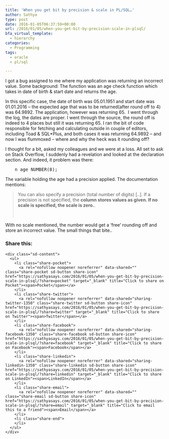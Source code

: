 ```yaml
---
title: 'When you get bit by precision & scale in PL/SQL…'
author: Sathya
type: post
date: 2016-01-05T06:37:59+00:00
url: /2016/01/05/when-you-get-bit-by-precision-scale-in-plsql/
bfa_virtual_template:
  - hierarchy
categories:
  - Programming
tags:
  - oracle
  - pl/sql

---
```

I got a bug assigned to me where my application was returning an incorrect value. Some background: The function was an age check function which takes in date of birth & start date and returns the age.

In this specific case, the date of birth was 05.01.1951 and start date was 01.01.2016 &#8211; the expected age that was to be returned(after round off to 4) was 64.9892. The application, however was returning 65.  I went through the log, the dates are proper. I went through the source, the round off is indeed to 4 places but still it was returning 65. I ran the bit of code responsible for fetching and calculating outside in couple of editors, including Toad & SQL*Plus, and both cases it was returning 64.9892 &#8211; and now I was flummoxed &#8211; where and why the heck was it rounding off?

I thought for a bit, asked my colleagues and we were at a loss. All set to ask on Stack Overflow, I suddenly had a revelation and looked at the declaration section. And indeed, it problem was there:

<pre style="padding-left: 30px;">n_age NUMBER(8);
</pre>

The variable holding the age had a precision applied. The documentation mentions:

> You can also specify a precision (total number of digits) [..]. If a precision is not specified, the **column stores values as given. If no scale is specified, the scale is zero.**.
> 
> &nbsp;

With no scale mentioned, the number would get a &#8216;free&#8217; rounding off and store an incorrect value. The small things that bite..

<div class="sharedaddy sd-sharing-enabled">
  <div class="robots-nocontent sd-block sd-social sd-social-icon-text sd-sharing">
    <h3 class="sd-title">
      Share this:
    </h3>
    
    <div class="sd-content">
      <ul>
        <li class="share-pocket">
          <a rel="nofollow noopener noreferrer" data-shared="" class="share-pocket sd-button share-icon" href="https://sathyasays.com/2016/01/05/when-you-get-bit-by-precision-scale-in-plsql/?share=pocket" target="_blank" title="Click to share on Pocket"><span>Pocket</span></a>
        </li>
        <li class="share-twitter">
          <a rel="nofollow noopener noreferrer" data-shared="sharing-twitter-1350" class="share-twitter sd-button share-icon" href="https://sathyasays.com/2016/01/05/when-you-get-bit-by-precision-scale-in-plsql/?share=twitter" target="_blank" title="Click to share on Twitter"><span>Twitter</span></a>
        </li>
        <li class="share-facebook">
          <a rel="nofollow noopener noreferrer" data-shared="sharing-facebook-1350" class="share-facebook sd-button share-icon" href="https://sathyasays.com/2016/01/05/when-you-get-bit-by-precision-scale-in-plsql/?share=facebook" target="_blank" title="Click to share on Facebook"><span>Facebook</span></a>
        </li>
        <li class="share-linkedin">
          <a rel="nofollow noopener noreferrer" data-shared="sharing-linkedin-1350" class="share-linkedin sd-button share-icon" href="https://sathyasays.com/2016/01/05/when-you-get-bit-by-precision-scale-in-plsql/?share=linkedin" target="_blank" title="Click to share on LinkedIn"><span>LinkedIn</span></a>
        </li>
        <li class="share-email">
          <a rel="nofollow noopener noreferrer" data-shared="" class="share-email sd-button share-icon" href="https://sathyasays.com/2016/01/05/when-you-get-bit-by-precision-scale-in-plsql/?share=email" target="_blank" title="Click to email this to a friend"><span>Email</span></a>
        </li>
        <li class="share-end">
        </li>
      </ul>
    </div>
  </div>
</div>